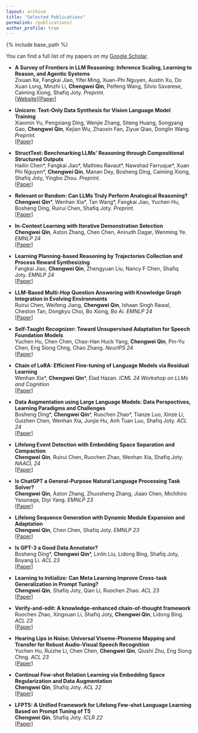```yaml
---
layout: archive
title: "Selected Publications"
permalink: /publications/
author_profile: true
---
```




{% include base_path %}

You can find a full list of my papers on my <a href="https://scholar.google.com/citations?user=OwBrmXwAAAAJ" target="_blank">Google Scholar</a>.




- **A Survey of Frontiers in LLM Reasoning: Inference Scaling, Learning to Reason, and Agentic Systems** <br>
Zixuan Ke, Fangkai Jiao, Yifei Ming, Xuan-Phi Nguyen, Austin Xu, Do Xuan Long, Minzhi Li, **Chengwei Qin**, Peifeng Wang, Silvio Savarese, Caiming Xiong, Shafiq Joty. _Preprint._  
[[Website](https://llm-reasoning-ai.github.io/)][[Paper](https://arxiv.org/abs/2504.09037)]

- **Unicorn: Text-Only Data Synthesis for Vision Language Model Training** <br>
Xiaomin Yu, Pengxiang Ding, Wenjie Zhang, Siteng Huang, Songyang Gao, **Chengwei Qin**, Kejian Wu, Zhaoxin Fan, Ziyue Qiao, Donglin Wang. _Preprint._  
[[Paper](https://arxiv.org/abs/2503.22655)]

- **StructTest: Benchmarking LLMs' Reasoning through Compositional Structured Outputs** <br>
Hailin Chen\*, Fangkai Jiao\*, Mathieu Ravaut\*, Nawshad Farruque\*, Xuan Phi Nguyen\*, **Chengwei Qin**, Manan Dey, Bosheng Ding, Caiming Xiong, Shafiq Joty, Yingbo Zhou. _Preprint._  
[[Paper](https://arxiv.org/abs/2412.18011)]

- **Relevant or Random: Can LLMs Truly Perform Analogical Reasoning?** <br>
**Chengwei Qin**\*, Wenhan Xia\*, Tan Wang\*, Fangkai Jiao, Yuchen Hu, Bosheng Ding, Ruirui Chen, Shafiq Joty. _Preprint._  
[[Paper](https://arxiv.org/abs/2404.12728)]

- **In-Context Learning with Iterative Demonstration Selection** <br>
**Chengwei Qin**, Aston Zhang, Chen Chen, Anirudh Dagar, Wenming Ye. _EMNLP 24_  
[[Paper](https://arxiv.org/abs/2310.09881)]

- **Learning Planning-based Reasoning by Trajectories Collection and Process Reward Synthesizing** <br>
Fangkai Jiao, **Chengwei Qin**, Zhengyuan Liu, Nancy F Chen, Shafiq Joty. _EMNLP 24_  
[[Paper](https://arxiv.org/abs/2402.00658)]

- **LLM-Based Multi-Hop Question Answering with Knowledge Graph Integration in Evolving Environments** <br>
Ruirui Chen, Weifeng Jiang, **Chengwei Qin**, Ishaan Singh Rawal, Cheston Tan, Dongkyu Choi, Bo Xiong, Bo Ai. _EMNLP 24_  
[[Paper](https://arxiv.org/abs/2408.15903)]

- **Self-Taught Recognizer: Toward Unsupervised Adaptation for Speech Foundation Models** <br>
Yuchen Hu, Chen Chen, Chao-Han Huck Yang, **Chengwei Qin**, Pin-Yu Chen, Eng Siong Chng, Chao Zhang. _NeurIPS 24_  
[[Paper](https://arxiv.org/abs/2405.14161)]

- **Chain of LoRA: Efficient Fine-tuning of Language Models via Residual Learning** <br>
Wenhan Xia\*, **Chengwei Qin**\*, Elad Hazan. _ICML 24 Workshop on LLMs and Cognition_  
[[Paper](https://arxiv.org/abs/2401.04151)]

- **Data Augmentation using Large Language Models: Data Perspectives, Learning Paradigms and Challenges** <br>
Bosheng Ding\*, **Chengwei Qin**\*, Ruochen Zhao\*, Tianze Luo, Xinze Li, Guizhen Chen, Wenhan Xia, Junjie Hu, Anh Tuan Luu, Shafiq Joty. _ACL 24_  
[[Paper](https://arxiv.org/abs/2403.02990)]

- **Lifelong Event Detection with Embedding Space Separation and Compaction** <br>
**Chengwei Qin**, Ruirui Chen, Ruochen Zhao, Wenhan Xia, Shafiq Joty. _NAACL 24_  
[[Paper](https://arxiv.org/abs/2404.02507)]

- **Is ChatGPT a General-Purpose Natural Language Processing Task Solver?** <br>
**Chengwei Qin**, Aston Zhang, Zhuosheng Zhang, Jiaao Chen, Michihiro Yasunaga, Diyi Yang. _EMNLP 23_  
[[Paper](https://arxiv.org/abs/2302.06476)]

- **Lifelong Sequence Generation with Dynamic Module Expansion and Adaptation** <br>
**Chengwei Qin**, Chen Chen, Shafiq Joty. _EMNLP 23_  
[[Paper](https://arxiv.org/abs/2310.09886)]

- **Is GPT-3 a Good Data Annotator?** <br>
Bosheng Ding\*, **Chengwei Qin**\*, Linlin Liu, Lidong Bing, Shafiq Joty, Boyang Li. _ACL 23_  
[[Paper](https://arxiv.org/abs/2212.10450)]

- **Learning to Initialize: Can Meta Learning Improve Cross-task Generalization in Prompt Tuning?** <br>
**Chengwei Qin**, Shafiq Joty, Qian Li, Ruochen Zhao. _ACL 23_  
[[Paper](https://arxiv.org/abs/2302.08143)]

- **Verify-and-edit: A knowledge-enhanced chain-of-thought framework** <br>
Ruochen Zhao, Xingxuan Li, Shafiq Joty, **Chengwei Qin**, Lidong Bing. _ACL 23_  
[[Paper](https://arxiv.org/abs/2305.03268)]

- **Hearing Lips in Noise: Universal Viseme-Phoneme Mapping and Transfer for Robust Audio-Visual Speech Recognition** <br>
Yuchen Hu, Ruizhe Li, Chen Chen, **Chengwei Qin**, Qiushi Zhu, Eng Siong Chng. _ACL 23_  
[[Paper](https://arxiv.org/abs/2306.10563)]

- **Continual Few-shot Relation Learning via Embedding Space Regularization and Data Augmentation** <br>
**Chengwei Qin**, Shafiq Joty. _ACL 22_  
[[Paper](https://arxiv.org/abs/2203.02135)]

- **LFPT5: A Unified Framework for Lifelong Few-shot Language Learning Based on Prompt Tuning of T5** <br>
**Chengwei Qin**, Shafiq Joty. _ICLR 22_  
[[Paper](https://arxiv.org/abs/2110.07298)]

